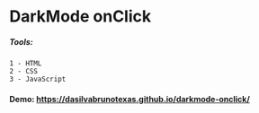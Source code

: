 # DarkMode onClick

##### Tools:

    1 - HTML
    2 - CSS
    3 - JavaScript

#### Demo: https://dasilvabrunotexas.github.io/darkmode-onclick/

